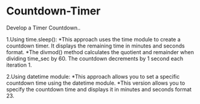 # Countdown-Timer
Develop a Timer Countdown..

1.Using time.sleep():
*This approach uses the time module to create a countdown timer. 
It displays the remaining time in minutes and seconds format.
*The divmod() method calculates the quotient and remainder when dividing time_sec by 60. 
The countdown decrements by 1 second each iteration 1.

2.Using datetime module:
*This approach allows you to set a specific countdown time using the datetime module.
*This version allows you to specify the countdown time and displays it in minutes and seconds format 23.

